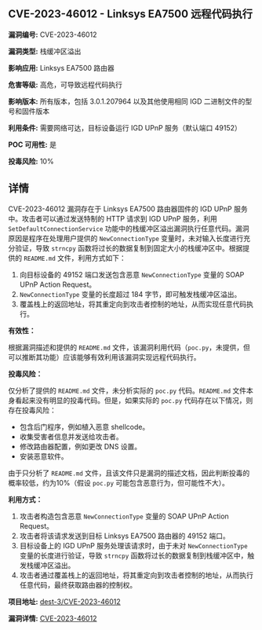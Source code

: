 ## CVE-2023-46012 - Linksys EA7500 远程代码执行

**漏洞编号:** CVE-2023-46012

**漏洞类型:** 栈缓冲区溢出

**影响应用:** Linksys EA7500 路由器

**危害等级:** 高危，可导致远程代码执行

**影响版本:** 所有版本，包括 3.0.1.207964 以及其他使用相同 IGD 二进制文件的型号和固件版本

**利用条件:** 需要网络可达，目标设备运行 IGD UPnP 服务（默认端口 49152）

**POC 可用性:** 是

**投毒风险:** 10%

## 详情

CVE-2023-46012 漏洞存在于 Linksys EA7500 路由器固件的 IGD UPnP 服务中。攻击者可以通过发送特制的 HTTP 请求到 IGD UPnP 服务，利用 `SetDefaultConnectionService` 功能中的栈缓冲区溢出漏洞执行任意代码。漏洞原因是程序在处理用户提供的 `NewConnectionType` 变量时，未对输入长度进行充分验证，导致 `strncpy` 函数将过长的数据复制到固定大小的栈缓冲区中。根据提供的 `README.md` 文件，利用方式如下：

1.  向目标设备的 49152 端口发送包含恶意 `NewConnectionType` 变量的 SOAP UPnP Action Request。
2.  `NewConnectionType` 变量的长度超过 184 字节，即可触发栈缓冲区溢出。
3.  覆盖栈上的返回地址，将其重定向到攻击者控制的地址，从而实现任意代码执行。

**有效性：**

根据漏洞描述和提供的 `README.md` 文件，该漏洞利用代码（`poc.py`，未提供，但可以推断其功能）应该能够有效利用该漏洞实现远程代码执行。

**投毒风险：**

仅分析了提供的 `README.md` 文件，未分析实际的 `poc.py` 代码。`README.md` 文件本身看起来没有明显的投毒代码。但是，如果实际的 `poc.py` 代码存在以下情况，则存在投毒风险：

*   包含后门程序，例如植入恶意 shellcode。
*   收集受害者信息并发送给攻击者。
*   修改路由器配置，例如更改 DNS 设置。
*   安装恶意软件。

由于只分析了 `README.md` 文件，且该文件只是漏洞的描述文档，因此判断投毒的概率较低，约为10%（假设 `poc.py` 可能包含恶意行为，但可能性不大）。

**利用方式：**

1.  攻击者构造包含恶意 `NewConnectionType` 变量的 SOAP UPnP Action Request。
2.  攻击者将该请求发送到目标 Linksys EA7500 路由器的 49152 端口。
3.  目标设备上的 IGD UPnP 服务处理该请求时，由于未对 `NewConnectionType` 变量的长度进行验证，导致 `strncpy` 函数将过长的数据复制到栈缓冲区中，触发栈缓冲区溢出。
4.  攻击者通过覆盖栈上的返回地址，将其重定向到攻击者控制的地址，从而执行任意代码，最终获取路由器的控制权。

**项目地址:** [dest-3/CVE-2023-46012](https://github.com/dest-3/CVE-2023-46012)

**漏洞详情:** [CVE-2023-46012](https://nvd.nist.gov/vuln/detail/CVE-2023-46012)